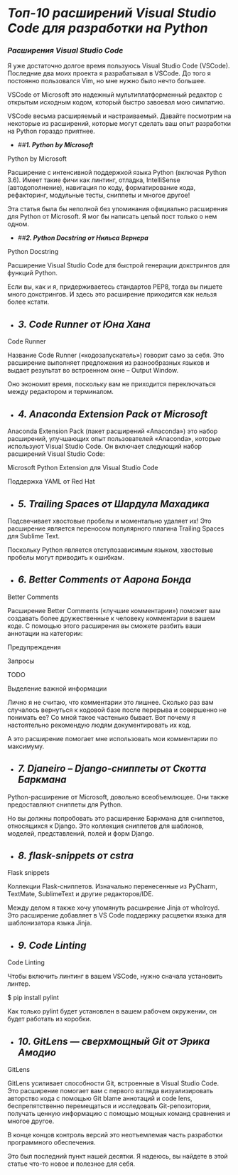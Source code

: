 # ***Топ-10 расширений Visual Studio Code для разработки на Python***

### *Расширения Visual Studio Code*

Я уже достаточно долгое время пользуюсь Visual Studio Code (VSCode). Последние два моих проекта я разрабатывал в VSCode. До того я постоянно пользовался Vim, но мне нужно было нечто большее. 

VSCode от Microsoft это надежный мультиплатформенный редактор с открытым исходным кодом, который быстро завоевал мою симпатию. 

VSCode весьма расширяемый и настраиваемый. Давайте посмотрим на некоторые из расширений, которые могут сделать ваш опыт разработки на Python гораздо приятнее. 

+ ##***1. Python by Microsoft***

Python by Microsoft 

Расширение с интенсивной поддержкой языка Python (включая Python 3.6). Имеет такие фичи как линтинг, отладка, IntelliSense (автодополнение), навигация по коду, форматирование кода, рефакторинг, модульные тесты, сниппеты и многое другое! 

Эта статья была бы неполной без упоминания официально расширения для Python от Microsoft. Я мог бы написать целый пост только о нем одном. 

+ ##***2. Python Docstring от Нильса Вернера*** 

Python Docstring 

Расширение Visual Studio Code для быстрой генерации докстрингов для функций Python. 

Если вы, как и я, придерживаетесь стандартов PEP8, тогда вы пишете много докстрингов. И здесь это расширение приходится как нельзя более кстати. 

+ ## ***3. Code Runner от Юна Хана***

Code Runner 

Название Code Runner («кодозапускатель») говорит само за себя. Это расширение выполняет предложения из разнообразных языков и выдает результат во встроенном окне – Output Window. 

Оно экономит время, поскольку вам не приходится переключаться между редактором и терминалом. 

+ ## ***4. Anaconda Extension Pack от Microsoft***

Anaconda Extension Pack (пакет расширений «Anaconda») это набор расширений, улучшающих опыт пользователей «Anaconda», которые используют Visual Studio Code. Он включает следующий набор расширений Visual Studio Code: 

Microsoft Python Extension для Visual Studio Code 

Поддержка YAML от Red Hat 

+ ## ***5. Trailing Spaces от Шардула Махадика***

Подсвечивает хвостовые пробелы и моментально удаляет их! Это расширение является переносом популярного плагина Trailing Spaces для Sublime Text. 

Поскольку Python является отступозависимым языком, хвостовые пробелы могут приводить к ошибкам. 

+ ## ***6. Better Comments от Аарона Бонда***

Better Comments 

Расширение Better Comments («лучшие комментарии») поможет вам создавать более дружественные к человеку комментарии в вашем коде. С помощью этого расширения вы сможете разбить ваши аннотации на категории: 

Предупреждения 

Запросы 

TODO 

Выделение важной информации 

Лично я не считаю, что комментарии это лишнее. Сколько раз вам случалось вернуться к кодовой базе после перерыва и совершенно не понимать ее? Со мной такое частенько бывает. Вот почему я настоятельно рекомендую людям документировать их код. 

А это расширение помогает мне использовать мои комментарии по максимуму. 

+ ## ***7. Djaneiro – Django-сниппеты от Скотта Баркмана***

Python-расширение от Microsoft, довольно всеобъемлющее. Они также предоставляют сниппеты для Python. 

Но вы должны попробовать это расширение Баркмана для сниппетов, относящихся к Django. Это коллекция сниппетов для шаблонов, моделей, представлений, полей и форм Django. 

+ ## ***8. flask-snippets от cstra***

Flask snippets 

Коллекции Flask-сниппетов. Изначально перенесенные из PyCharm, TextMate, SublimeText и другие редакторов/IDE. 

Между делом я также хочу упомянуть расширение Jinja от wholroyd. Это расширение добавляет в VS Code поддержку расцветки языка для шаблонизатора языка Jinja. 

+ ## ***9. Code Linting***

Code Linting 

Чтобы включить линтинг в вашем VSCode, нужно сначала установить линтер. 

$ pip install pylint 

Как только pylint будет установлен в вашем рабочем окружении, он будет работать из коробки. 

+ ## ***10. GitLens — сверхмощный Git от Эрика Амодио***

GitLens 

GitLens усиливает способности Git, встроенные в Visual Studio Code. Это расширение помогает вам с первого взгляда визуализировать авторство кода с помощью Git blame аннотаций и code lens, беспрепятственно перемещаться и исследовать Git-репозитории, получать ценную информацию с помощью мощных команд сравнения и многое другое. 

В конце концов контроль версий это неотъемлемая часть разработки программного обеспечения. 

Это был последний пункт нашей десятки. Я надеюсь, вы найдете в этой статье что-то новое и полезное для себя. 
